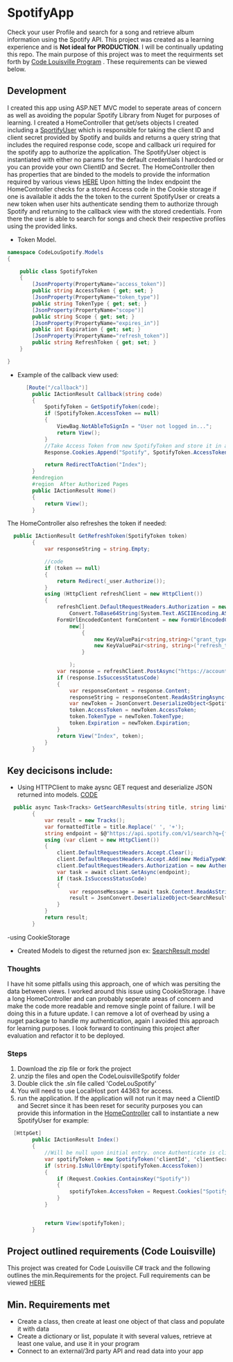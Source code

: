# SpotifyApp
Check your user Profile and search for a song and retrieve album information using the Spotify API.
This project was created as a learning experience and is **Not ideal for PRODUCTION**. I will be continually updating this repo. The main purpose of this project was to meet the requirments set forth by [Code Louisville Program](https://codelouisville.org/) . These requirements can be viewed below.
## Development
I created this app using ASP.NET MVC model  to seperate areas of concern as well as avoiding the popular Spotify Library from Nuget for purposes of learning.
I created a HomeController that get/sets objects I created including a 
[SportifyUser](https://github.com/amwebdev86/CodeLouisvilleSpotify/blob/master/CodeLouSpotify/CodeLouSpotify/Data/SpotifyUser.cs) which is responsible for taking the client ID and client secret provided by Spotify and builds and returns a query string that includes the required response code, scope and callback uri required for the spotify app to authorize the application. The SpotifyUser object is instantiated with either no params for the default credentials I hardcoded or you can provide your own ClientID and Secret.
The HomeController then has properties that are binded to the models to provide the information required by various views [HERE](https://github.com/amwebdev86/CodeLouisvilleSpotify/blob/FinalizeBranch/CodeLouSpotify/CodeLouSpotify/Controllers/HomeController.cs) Upon hitting the Index endpoint the HomeController checks for a stored Access code in the Cookie storage if one is available it adds the the token to the current SpotifyUser or creats a new token when user hits authenticate sending them to authorize through Spotify and returning to the callback view with the stored credentials. From there the user is able to search for songs and check their respective profiles using the provided links.
- Token Model.
```C#
namespace CodeLouSpotify.Models
{

    public class SpotifyToken
    {
        [JsonProperty(PropertyName="access_token")]
        public string AccessToken { get; set; }
        [JsonProperty(PropertyName="token_type")]
        public string TokenType { get; set; }
        [JsonProperty(PropertyName="scope")]
        public string Scope { get; set; }
        [JsonProperty(PropertyName="expires_in")]
        public int Expiration { get; set; }
        [JsonProperty(PropertyName="refresh_token")]
        public string RefreshToken { get; set; }
    }

}
```
- Example of the callback view used:
```C#
      [Route("/callback")]
        public IActionResult Callback(string code)
        {
            SpotifyToken = GetSpotifyToken(code);
            if (SpotifyToken.AccessToken == null)
            {
                ViewBag.NotAbleToSignIn = "User not logged in...";
                return View();
            }
            //Take Access Token from new SpotifyToken and store it in a cookie for future reference.
            Response.Cookies.Append("Spotify", SpotifyToken.AccessToken);

            return RedirectToAction("Index");
        }
        #endregion
        #region  After Authorized Pages
        public IActionResult Home()
        {
            return View();
        }
```
The HomeController also refreshes the token if needed:
```C#
  public IActionResult GetRefreshToken(SpotifyToken token)
        {
            var responseString = string.Empty;

            //code
            if (token == null)
            {
                return Redirect(_user.Authorize());
            }
            using (HttpClient refreshClient = new HttpClient())
            {
                refreshClient.DefaultRequestHeaders.Authorization = new AuthenticationHeaderValue("Basic",
                    Convert.ToBase64String(System.Text.ASCIIEncoding.ASCII.GetBytes(_user.ClientId + ":" + _user.ClientSecret)));
                FormUrlEncodedContent formContent = new FormUrlEncodedContent(
                    new[]
                        {
                            new KeyValuePair<string,string>("grant_type","refresh_token"),
                            new KeyValuePair<string, string>("refresh_token", token.RefreshToken)
                        }

                    );
                var response = refreshClient.PostAsync("https://accounts.spotify.com/api/token", formContent).Result;
                if (response.IsSuccessStatusCode)
                {
                    var responseContent = response.Content;
                    responseString = responseContent.ReadAsStringAsync().Result;
                    var newToken = JsonConvert.DeserializeObject<SpotifyToken>(responseString);
                    token.AccessToken = newToken.AccessToken;
                    token.TokenType = newToken.TokenType;
                    token.Expiration = newToken.Expiration;
                }
                return View("Index", token);
            }
        }
```
## Key decicisons include:
- Using HTTPClient to make aysnc GET request and deserialize JSON returned into models. 
[CODE](https://github.com/amwebdev86/CodeLouisvilleSpotify/blob/b47a7ca35d33c645937fccebf7b7d0d16c8e21be/CodeLouSpotify/CodeLouSpotify/Controllers/HomeController.cs#L217)
```C#
  public async Task<Tracks> GetSearchResults(string title, string limit, string userToken)
        {
            var result = new Tracks();
            var formattedTitle = title.Replace(' ', '+');
            string endpoint = $@"https://api.spotify.com/v1/search?q={formattedTitle}&type=track&market=US&limit={limit}";
            using (var client = new HttpClient())
            {
                client.DefaultRequestHeaders.Accept.Clear();
                client.DefaultRequestHeaders.Accept.Add(new MediaTypeWithQualityHeaderValue("application/json"));
                client.DefaultRequestHeaders.Authorization = new AuthenticationHeaderValue("Bearer", userToken);
                var task = await client.GetAsync(endpoint);
                if (task.IsSuccessStatusCode)
                {
                    var responseMessage = await task.Content.ReadAsStringAsync();
                    result = JsonConvert.DeserializeObject<SearchResultModel>(responseMessage).tracks;
                }
            }
            return result;
        }
```
-using CookieStorage
- Created Models to digest the returned json ex: [SearchResult model](https://github.com/amwebdev86/CodeLouisvilleSpotify/blob/FinalizeBranch/CodeLouSpotify/CodeLouSpotify/Models/SearchResultModel.cs)


### Thoughts
I have hit some pitfalls using this approach, one of which was persiting the data between views. I worked around this issue using CookieStorage. 
I have a long HomeController and can probably seperate areas of concern and make the code more readable and remove single point of failure. I will be doing this in a future update. I can remove a lot of overhead by using a nuget package to handle my authentication, again I avoided this approach for learning purposes. I look forward to continuing this project after evaluation and refactor it to be deployed.



### Steps 
1. Download the zip file or fork the project
2. unzip the files and open the CodeLouisvilleSpotify folder 
3. Double click the .sln file called 'CodeLouSpotify'
4. You will need to use LocalHost port 44363 for access.
5. run the application.
If the application will not run it may need a ClientID and Secret since it has been reset for security purposes you can provide this information in the [HomeController](https://github.com/amwebdev86/CodeLouisvilleSpotify/blob/FinalizeBranch/CodeLouSpotify/CodeLouSpotify/Controllers/HomeController.cs) call to instantiate a new SpotifyUser for example:
```C#
  [HttpGet]
        public IActionResult Index()
        {
            //Will be null upon initial entry. once Authenticate is clicked cookie will store the AccessToken.
            var spotifyToken = new SpotifyToken('clientId', 'clientSecret');
            if (string.IsNullOrEmpty(spotifyToken.AccessToken))
            {
                if (Request.Cookies.ContainsKey("Spotify"))
                {
                    spotifyToken.AccessToken = Request.Cookies["Spotify"];
                }
            }


            return View(spotifyToken);
        }
```


## Project outlined requirements (Code Louisville)
This project was created for Code Louisville C# track and the following outlines the min.Requirements for the project. Full requirements can be viewed [HERE](https://docs.google.com/document/d/1sFJskj06VFKwinZg-8822R6O-PRlMF60AGTVGagslJw/edit)
## Min. Requirements met
- Create a class, then create at least one object of that class and populate it with data
- Create a dictionary or list, populate it with several values, retrieve at least one value, and use it in your program
- Connect to an external/3rd party API and read data into your app

